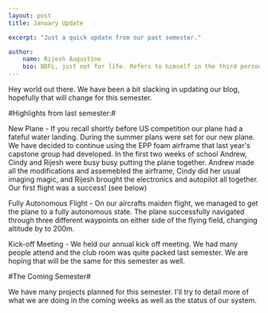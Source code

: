 ```yaml
---
layout: post
title: January Update

excerpt: "Just a quick update from our past semester."

author:
    name: Rijesh Augustine
    bio: BDFL, just not for life. Refers to himself in the third person.
---
```


Hey world out there. We have been a bit slacking in updating our blog, hopefully that will change for this semester. 

#Highlights from last semester:#

New Plane - If you recall shortly before US competition our plane had a fateful water landing. During the summer plans were set for our new plane. We have decided to continue using the EPP foam airframe that last year's capstone group had developed. In the first two weeks of school Andrew, Cindy and Rijesh were busy busy putting the plane together. Andrew made all the modifications and assemebled the airframe, Cindy did her usual imaging magic, and Rijesh brought the electronics and autopilot all together. Our first flight was a success! (see below)

Fully Autonomous Flight - On our aircrafts maiden flight, we managed to get the plane to a fully autonomous state. The plane successfully navigated through three different waypoints on either side of the flying field, changing altitude by to 200m.

Kick-off Meeting - We held our annual kick off meeting. We had many people attend and the club room was quite packed last semester. We are hoping that will be the same for this semester as well.



#The Coming Semester#

We have many projects planned for this semester. I'll try to detail more of what we are doing in the coming weeks as well as the status of our system.

